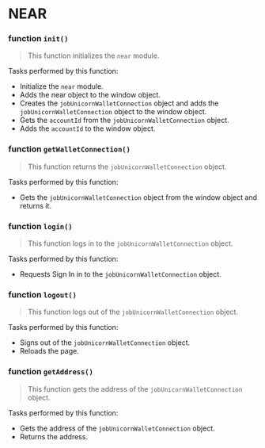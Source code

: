 # NEAR

### function `init()`

> This function initializes the `near` module.

Tasks performed by this function:

- Initialize the `near` module.
- Adds the near object to the window object.
- Creates the `jobUnicornWalletConnection` object and adds the `jobUnicornWalletConnection` object to the window object.
- Gets the `accountId` from the `jobUnicornWalletConnection` object.
- Adds the `accountId` to the window object.

### function `getWalletConnection()`

> This function returns the `jobUnicornWalletConnection` object.

Tasks performed by this function:

- Gets the `jobUnicornWalletConnection` object from the window object and returns it.

### function `login()`

> This function logs in to the `jobUnicornWalletConnection` object.

Tasks performed by this function:

- Requests Sign In in to the `jobUnicornWalletConnection` object.

### function `logout()`

> This function logs out of the `jobUnicornWalletConnection` object.

Tasks performed by this function:

- Signs out of the `jobUnicornWalletConnection` object.
- Reloads the page.

### function `getAddress()`

> This function gets the address of the `jobUnicornWalletConnection` object.

Tasks performed by this function:

- Gets the address of the `jobUnicornWalletConnection` object.
- Returns the address.